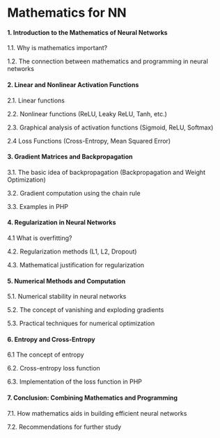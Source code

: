 # Mathematics for NN

#### 1. Introduction to the Mathematics of Neural Networks

1.1. Why is mathematics important?

1.2. The connection between mathematics and programming in neural networks

#### 2. Linear and Nonlinear Activation Functions

2.1. Linear functions

2.2. Nonlinear functions (ReLU, Leaky ReLU, Tanh, etc.)

2.3. Graphical analysis of activation functions (Sigmoid, ReLU, Softmax)

2.4 Loss Functions (Cross-Entropy, Mean Squared Error)

#### 3. Gradient Matrices and Backpropagation

3.1. The basic idea of backpropagation (Backpropagation and Weight Optimization)

3.2. Gradient computation using the chain rule

3.3. Examples in PHP

#### 4. Regularization in Neural Networks

4.1 What is overfitting?

4.2. Regularization methods (L1, L2, Dropout)

4.3. Mathematical justification for regularization

#### 5. Numerical Methods and Computation

5.1. Numerical stability in neural networks

5.2. The concept of vanishing and exploding gradients

5.3. Practical techniques for numerical optimization

#### 6. Entropy and Cross-Entropy

6.1 The concept of entropy

6.2. Cross-entropy loss function

6.3. Implementation of the loss function in PHP

#### 7. Conclusion: Combining Mathematics and Programming

7.1. How mathematics aids in building efficient neural networks

7.2. Recommendations for further study
